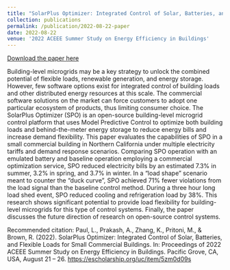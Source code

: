 ```yaml
---
title: "SolarPlus Optimizer: Integrated Control of Solar, Batteries, and Flexible Loads for Small Commercial Buildings"
collection: publications
permalink: /publication/2022-08-22-paper
date: 2022-08-22
venue: '2022 ACEEE Summer Study on Energy Efficiency in Buildings'
---
```

[Download the paper here](https://escholarship.org/uc/item/5zm0d09s)

Building-level microgrids may be a key strategy to unlock the combined potential of flexible loads, renewable generation, and energy storage. However, few software options exist for integrated control of building loads and other distributed energy resources at this scale. The commercial software solutions on the market can force customers to adopt one particular ecosystem of products, thus limiting consumer choice. The SolarPlus Optimizer (SPO) is an open-source building-level microgrid control platform that uses Model Predictive Control to optimize both building loads and behind-the-meter energy storage to reduce energy bills and increase demand flexibility. This paper evaluates the capabilities of SPO in a small commercial building in Northern California under multiple electricity tariffs and demand response scenarios. Comparing SPO operation with an emulated battery and baseline operation employing a commercial optimization service, SPO reduced electricity bills by an estimated 7.3% in summer, 3.2% in spring, and 3.7% in winter. In a “load shape” scenario meant to counter the “duck curve”, SPO achieved 71% fewer violations from the load signal than the baseline control method. During a three hour long load shed event, SPO reduced cooling and refrigeration load by 38%. This research shows significant potential to provide load flexibility for building-level microgrids for this type of control systems. Finally, the paper discusses the future direction of research on open-source control systems.

Recommended citation: Paul, L., Prakash, A., Zhang, K., Pritoni, M., & Brown, R. (2022). SolarPlus Optimizer: Integrated Control of Solar, Batteries, and Flexible Loads for Small Commercial Buildings. In: Proceedings of 2022 ACEEE Summer Study on Energy Efficiency in Buildings. Pacific Grove, CA, USA, August 21 – 26. https://escholarship.org/uc/item/5zm0d09s
